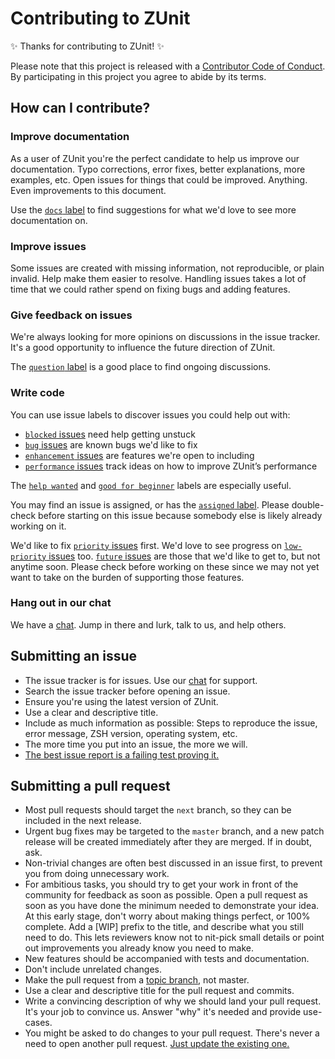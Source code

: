 # Contributing to ZUnit

✨ Thanks for contributing to ZUnit! ✨

Please note that this project is released with a [Contributor Code of Conduct](code-of-conduct.md). By participating in
this project you agree to abide by its terms.

## How can I contribute?

### Improve documentation

As a user of ZUnit you're the perfect candidate to help us improve our documentation. Typo corrections, error fixes,
better explanations, more examples, etc. Open issues for things that could be improved. Anything. Even improvements to
this document.

Use the [`docs` label](https://github.com/zunit-zsh/zunit/labels/docs) to find suggestions for what we'd love to see
more documentation on.

### Improve issues

Some issues are created with missing information, not reproducible, or plain invalid. Help make them easier to resolve.
Handling issues takes a lot of time that we could rather spend on fixing bugs and adding features.

### Give feedback on issues

We're always looking for more opinions on discussions in the issue tracker. It's a good opportunity to influence the
future direction of ZUnit.

The [`question` label](https://github.com/zunit-zsh/zunit/labels/question) is a good place to find ongoing discussions.

### Write code

You can use issue labels to discover issues you could help out with:

- [`blocked` issues](https://github.com/zunit-zsh/zunit/labels/blocked) need help getting unstuck
- [`bug` issues](https://github.com/zunit-zsh/zunit/labels/bug) are known bugs we'd like to fix
- [`enhancement` issues](https://github.com/zunit-zsh/zunit/labels/enhancement) are features we're open to including
- [`performance` issues](https://github.com/zunit-zsh/zunit/labels/performance) track ideas on how to improve ZUnit’s
  performance

The [`help wanted`](https://github.com/zunit-zsh/zunit/labels/help%20wanted) and
[`good for beginner`](https://github.com/zunit-zsh/zunit/labels/good%20for%20beginner) labels are especially useful.

You may find an issue is assigned, or has the [`assigned` label](https://github.com/zunit-zsh/zunit/labels/assigned).
Please double-check before starting on this issue because somebody else is likely already working on it.

We'd like to fix [`priority` issues](https://github.com/zunit-zsh/zunit/labels/priority) first. We'd love to see
progress on [`low-priority` issues](https://github.com/zunit-zsh/zunit/labels/low%20priority) too.
[`future` issues](https://github.com/zunit-zsh/zunit/labels/future) are those that we'd like to get to, but not anytime
soon. Please check before working on these since we may not yet want to take on the burden of supporting those features.

### Hang out in our chat

We have a [chat](https://gitter.im/zunit-zsh/zunit). Jump in there and lurk, talk to us, and help others.

## Submitting an issue

- The issue tracker is for issues. Use our [chat](https://gitter.im/zunit-zsh/zunit) for support.
- Search the issue tracker before opening an issue.
- Ensure you're using the latest version of ZUnit.
- Use a clear and descriptive title.
- Include as much information as possible: Steps to reproduce the issue, error message, ZSH version, operating system,
  etc.
- The more time you put into an issue, the more we will.
- [The best issue report is a failing test proving it.](https://twitter.com/sindresorhus/status/579306280495357953)

## Submitting a pull request

- Most pull requests should target the `next` branch, so they can be included in the next release.
- Urgent bug fixes may be targeted to the `master` branch, and a new patch release will be created immediately after
  they are merged. If in doubt, ask.
- Non-trivial changes are often best discussed in an issue first, to prevent you from doing unnecessary work.
- For ambitious tasks, you should try to get your work in front of the community for feedback as soon as possible. Open
  a pull request as soon as you have done the minimum needed to demonstrate your idea. At this early stage, don't worry
  about making things perfect, or 100% complete. Add a \[WIP\] prefix to the title, and describe what you still need to
  do. This lets reviewers know not to nit-pick small details or point out improvements you already know you need to
  make.
- New features should be accompanied with tests and documentation.
- Don't include unrelated changes.
- Make the pull request from a [topic branch](https://github.com/dchelimsky/rspec/wiki/Topic-Branches), not master.
- Use a clear and descriptive title for the pull request and commits.
- Write a convincing description of why we should land your pull request. It's your job to convince us. Answer "why"
  it's needed and provide use-cases.
- You might be asked to do changes to your pull request. There's never a need to open another pull request.
  [Just update the existing one.](https://github.com/RichardLitt/docs/blob/master/amending-a-commit-guide.md)
